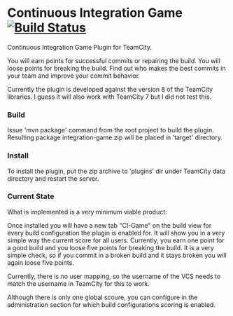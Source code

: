 Continuous Integration Game [![Build Status](https://travis-ci.org/patka/IntegrationGame.png)](https://travis-ci.org/patka/IntegrationGame)
===============

Continuous Integration Game Plugin for TeamCity.

You will earn points for successful commits or repairing the build. You will loose points for breaking the build.
Find out who makes the best commits in your team and improve your commit behavior.

Currently the plugin is developed against the version 8 of the TeamCity libraries. I guess it will also work with
TeamCity 7 but I did not test this.

### Build
Issue 'mvn package' command from the root project to build the plugin.
Resulting package integration-game.zip will be placed in 'target' directory.

### Install
To install the plugin, put the zip archive to 'plugins' dir under TeamCity data directory and restart the server.

### Current State
What is implemented is a very minimum viable product:

Once installed you will have a new tab "CI-Game" on the build view for every build configuration the plugin is
enabled for. It will show you in a very simple way the current score for all users. Currently, you earn one
point for a good build and you loose five points for breaking the build. It is a very simple check, so if
you commit in a broken build and it stays broken you will again loose five points. 

Currently, there is no user mapping, so the username of the VCS needs to match the username in TeamCity for this
to work.

Although there is only one global scoure, you can configure in the administration section for which
build configurations scoring is enabled.
